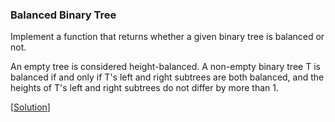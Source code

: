 ### Balanced Binary Tree

Implement a function that returns whether a given binary tree is balanced or not.

An empty tree is considered height-balanced. A non-empty binary tree T is balanced if and only if
T's left and right subtrees are both balanced, and the heights of T's left and right subtrees do
not differ by more than 1.

\[[Solution](solution.cpp)\]
